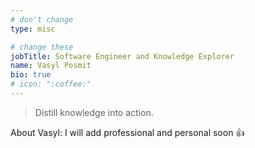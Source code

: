 ```yaml
---
# don't change
type: misc

# change these
jobTitle: Software Engineer and Knowledge Explorer
name: Vasyl Posmit
bio: true
# icon: ":coffee:"
---
```

> Distill knowledge into action. 


About Vasyl:
I will add professional and personal soon :+1: